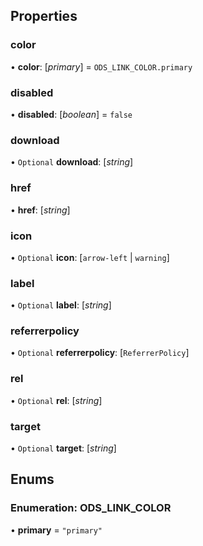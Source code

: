 ## Properties
### color

•  **color**: [_primary_] = `ODS_LINK_COLOR.primary`


### disabled

•  **disabled**: [_boolean_] = `false`


### download

• `Optional` **download**: [_string_] 


### href

•  **href**: [_string_] 


### icon

• `Optional` **icon**: [`arrow-left` | `warning`] 


### label

• `Optional` **label**: [_string_] 


### referrerpolicy

• `Optional` **referrerpolicy**: [`ReferrerPolicy`] 


### rel

• `Optional` **rel**: [_string_] 


### target

• `Optional` **target**: [_string_] 




## Enums
### Enumeration: ODS_LINK_COLOR

• **primary** = `"primary"`

